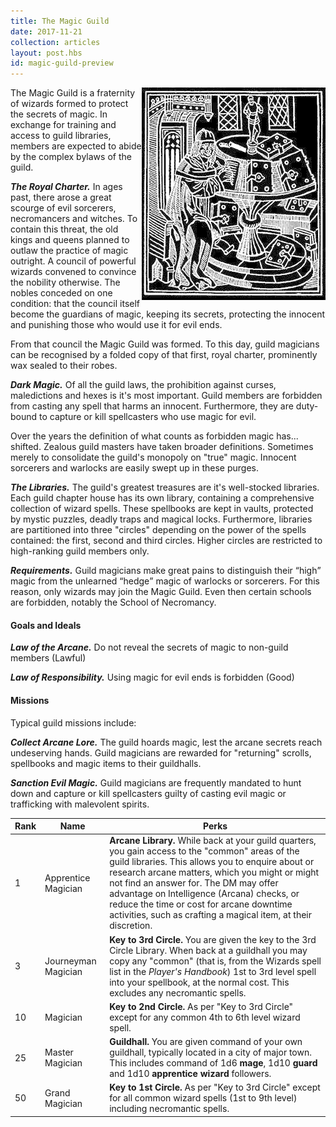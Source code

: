 ```yaml
---
title: The Magic Guild
date: 2017-11-21
collection: articles
layout: post.hbs
id: magic-guild-preview
---
```

<img src="/images/magician.png" style="max-width: 400px; float: right" alt="Magician Illustration">

<p>The Magic Guild is a fraternity of wizards formed to protect the secrets of magic. In exchange for training and access to guild libraries, members are expected to abide by the complex bylaws of the guild.</p>

<p><strong><em>The Royal Charter.</em></strong> In ages past, there arose a great scourge of evil sorcerers, necromancers and witches. To contain this threat, the old kings and queens planned to outlaw the practice of magic outright. A council of powerful wizards convened to convince the nobility otherwise. The nobles conceded on one condition: that the council itself become the guardians of magic, keeping its secrets, protecting the innocent and punishing those who would use it for evil ends.</p>

<p>From that council the Magic Guild was formed. To this day, guild magicians can be recognised by a folded copy of that first, royal charter, prominently wax sealed to their robes.</p>

<p><strong><em>Dark Magic.</em></strong> Of all the guild laws, the prohibition against curses, maledictions and hexes is it's most important. Guild members are forbidden from casting any spell that harms an innocent. Furthermore, they are duty-bound to capture or kill spellcasters who use magic for evil.</p>

<p>Over the years the definition of what counts as forbidden magic has... shifted. Zealous guild masters have taken broader definitions. Sometimes merely to consolidate the guild's monopoly on "true" magic. Innocent sorcerers and warlocks are easily swept up in these purges.</p>

<p><strong><em>The Libraries.</em></strong> The guild's greatest treasures are it's well-stocked libraries. Each guild chapter house has its own library, containing a comprehensive collection of wizard spells. These spellbooks are kept in vaults, protected by mystic puzzles, deadly traps and magical locks. Furthermore, libraries are partitioned into three "circles" depending on the power of the spells contained: the first, second and third circles. Higher circles are restricted to high-ranking guild members only.</p>

<p><strong><em>Requirements.</em></strong> Guild magicians make great pains to distinguish their <q>high</q> magic from the unlearned <q>hedge</q> magic of warlocks or sorcerers. For this reason, only wizards may join the Magic Guild. Even then certain schools are forbidden, notably the School of Necromancy.</p>

<h4>Goals and Ideals</h4>

<p><strong><em>Law of the Arcane.</em></strong> Do not reveal the secrets of magic to non-guild members (Lawful)</p>

<p><strong><em>Law of Responsibility.</em></strong> Using magic for evil ends is forbidden (Good)</p>

<h4>Missions</h4>

<p>Typical guild missions include:</p>

<p><strong><em>Collect Arcane Lore.</em></strong> The guild hoards magic, lest the arcane secrets reach undeserving hands. Guild magicians are rewarded for "returning" scrolls, spellbooks and magic items to their guildhalls.</p>

<p><strong><em>Sanction Evil Magic.</em></strong> Guild magicians are frequently mandated to hunt down and capture or kill spellcasters guilty of casting evil magic or trafficking with malevolent spirits.</p>

<table>
  <thead>
    <tr>
      <th class="number">Rank</th>
      <th>Name</th>
      <th>Perks</th>
    </tr>
  </thead>
  <tbody>
    <tr>
      <td class="number">1</td>
      <td class="text">Apprentice Magician</td>
      <td class="text"><strong>Arcane Library.</strong> While back at your guild quarters, you gain access to the "common" areas of the guild libraries. This allows you to enquire about or research arcane matters, which you might or might not find an answer for. The DM may offer advantage on Intelligence (Arcana) checks, or reduce the time or cost for arcane downtime activities, such as crafting a magical item, at their discretion.</td>
      </tr>
    <tr>
      <td class="number">3</td>
      <td class="text">Journeyman Magician</td>
      <td class="text"><strong>Key to 3rd Circle.</strong> You are given the key to the 3rd Circle Library. When back at a guildhall you may copy any "common" (that is, from the Wizards spell list in the <em>Player's Handbook</em>) 1st to 3rd level spell into your spellbook, at the normal cost. This excludes any necromantic spells.</td>
    </tr>
    <tr>
      <td class="number">10</td>
      <td class="text">Magician</td>
      <td class="text"><strong>Key to 2nd Circle.</strong> As per "Key to 3rd Circle" except for any common 4th to 6th level wizard spell.</td>
    </tr>
    <tr>
      <td class="number">25</td>
      <td class="text">Master Magician</td>
      <td class="text"><strong>Guildhall.</strong> You are given command of your own guildhall, typically located in a city of major town. This includes command of 1d6 <strong>mage</strong>, 1d10 <strong>guard</strong> and 1d10 <strong>apprentice wizard</strong> followers.</td>
    </tr>
    <tr>
      <td class="number">50</td>
      <td class="text">Grand Magician</td>
      <td class="text"><strong>Key to 1st Circle.</strong> As per "Key to 3rd Circle" except for all common wizard spells (1st to 9th level) including necromantic spells.</td>
    </tr>
  </tbody>
</table>
